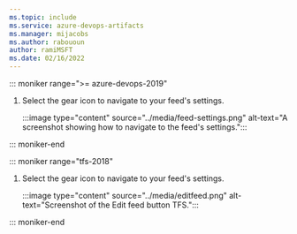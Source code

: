 ```yaml
---
ms.topic: include
ms.service: azure-devops-artifacts
ms.manager: mijacobs
ms.author: rabououn
author: ramiMSFT
ms.date: 02/16/2022
---
```


::: moniker range=">= azure-devops-2019"

1. Select the gear icon to navigate to your feed's settings.

    :::image type="content" source="../media/feed-settings.png" alt-text="A screenshot showing how to navigate to the feed's settings.":::

::: moniker-end

::: moniker range="tfs-2018"

1. Select the gear icon to navigate to your feed's settings.

    :::image type="content" source="../media/editfeed.png" alt-text="Screenshot of the Edit feed button TFS.":::

::: moniker-end

